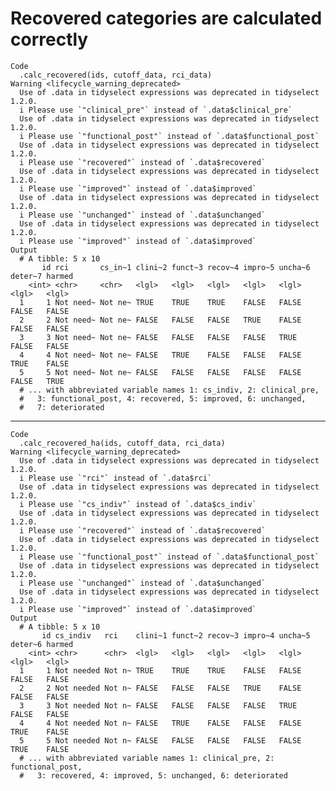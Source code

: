 # Recovered categories are calculated correctly

    Code
      .calc_recovered(ids, cutoff_data, rci_data)
    Warning <lifecycle_warning_deprecated>
      Use of .data in tidyselect expressions was deprecated in tidyselect 1.2.0.
      i Please use `"clinical_pre"` instead of `.data$clinical_pre`
      Use of .data in tidyselect expressions was deprecated in tidyselect 1.2.0.
      i Please use `"functional_post"` instead of `.data$functional_post`
      Use of .data in tidyselect expressions was deprecated in tidyselect 1.2.0.
      i Please use `"recovered"` instead of `.data$recovered`
      Use of .data in tidyselect expressions was deprecated in tidyselect 1.2.0.
      i Please use `"improved"` instead of `.data$improved`
      Use of .data in tidyselect expressions was deprecated in tidyselect 1.2.0.
      i Please use `"unchanged"` instead of `.data$unchanged`
      Use of .data in tidyselect expressions was deprecated in tidyselect 1.2.0.
      i Please use `"improved"` instead of `.data$improved`
    Output
      # A tibble: 5 x 10
           id rci       cs_in~1 clini~2 funct~3 recov~4 impro~5 uncha~6 deter~7 harmed
        <int> <chr>     <chr>   <lgl>   <lgl>   <lgl>   <lgl>   <lgl>   <lgl>   <lgl> 
      1     1 Not need~ Not ne~ TRUE    TRUE    TRUE    FALSE   FALSE   FALSE   FALSE 
      2     2 Not need~ Not ne~ FALSE   FALSE   FALSE   TRUE    FALSE   FALSE   FALSE 
      3     3 Not need~ Not ne~ FALSE   FALSE   FALSE   FALSE   TRUE    FALSE   FALSE 
      4     4 Not need~ Not ne~ FALSE   TRUE    FALSE   FALSE   FALSE   TRUE    FALSE 
      5     5 Not need~ Not ne~ FALSE   FALSE   FALSE   FALSE   FALSE   FALSE   TRUE  
      # ... with abbreviated variable names 1: cs_indiv, 2: clinical_pre,
      #   3: functional_post, 4: recovered, 5: improved, 6: unchanged,
      #   7: deteriorated

---

    Code
      .calc_recovered_ha(ids, cutoff_data, rci_data)
    Warning <lifecycle_warning_deprecated>
      Use of .data in tidyselect expressions was deprecated in tidyselect 1.2.0.
      i Please use `"rci"` instead of `.data$rci`
      Use of .data in tidyselect expressions was deprecated in tidyselect 1.2.0.
      i Please use `"cs_indiv"` instead of `.data$cs_indiv`
      Use of .data in tidyselect expressions was deprecated in tidyselect 1.2.0.
      i Please use `"recovered"` instead of `.data$recovered`
      Use of .data in tidyselect expressions was deprecated in tidyselect 1.2.0.
      i Please use `"functional_post"` instead of `.data$functional_post`
      Use of .data in tidyselect expressions was deprecated in tidyselect 1.2.0.
      i Please use `"unchanged"` instead of `.data$unchanged`
      Use of .data in tidyselect expressions was deprecated in tidyselect 1.2.0.
      i Please use `"improved"` instead of `.data$improved`
    Output
      # A tibble: 5 x 10
           id cs_indiv   rci    clini~1 funct~2 recov~3 impro~4 uncha~5 deter~6 harmed
        <int> <chr>      <chr>  <lgl>   <lgl>   <lgl>   <lgl>   <lgl>   <lgl>   <lgl> 
      1     1 Not needed Not n~ TRUE    TRUE    TRUE    FALSE   FALSE   FALSE   FALSE 
      2     2 Not needed Not n~ FALSE   FALSE   FALSE   TRUE    FALSE   FALSE   FALSE 
      3     3 Not needed Not n~ FALSE   FALSE   FALSE   FALSE   TRUE    FALSE   FALSE 
      4     4 Not needed Not n~ FALSE   TRUE    FALSE   FALSE   FALSE   TRUE    FALSE 
      5     5 Not needed Not n~ FALSE   FALSE   FALSE   FALSE   FALSE   TRUE    FALSE 
      # ... with abbreviated variable names 1: clinical_pre, 2: functional_post,
      #   3: recovered, 4: improved, 5: unchanged, 6: deteriorated

